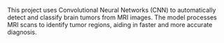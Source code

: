 This project uses Convolutional Neural Networks (CNN) to automatically detect and classify brain tumors from MRI images.
The model processes MRI scans to identify tumor regions, aiding in faster and more accurate diagnosis.

